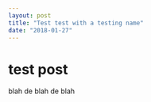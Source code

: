 ```yaml
---
layout: post
title: "Test test with a testing name"
date: "2018-01-27"
---
```

# test post

blah de blah de blah
